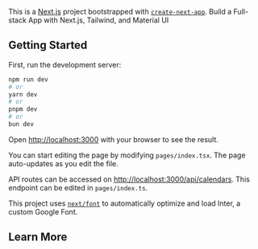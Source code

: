 This is a [Next.js](https://nextjs.org/) project bootstrapped with [`create-next-app`](https://github.com/vercel/next.js/tree/canary/packages/create-next-app). Build a Full-stack App with Next.js, Tailwind, and Material UI

## Getting Started

First, run the development server:

```bash
npm run dev
# or
yarn dev
# or
pnpm dev
# or
bun dev
```

Open [http://localhost:3000](http://localhost:3000) with your browser to see the result.

You can start editing the page by modifying `pages/index.tsx`. The page auto-updates as you edit the file.

API routes can be accessed on [http://localhost:3000/api/calendars](http://localhost:3000/api/calendars). This endpoint can be edited in `pages/index.ts`.

This project uses [`next/font`](https://nextjs.org/docs/basic-features/font-optimization) to automatically optimize and load Inter, a custom Google Font.

## Learn More
